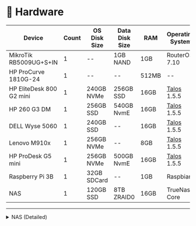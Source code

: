 # 🔧 Hardware

| Device                   | Count | OS Disk Size | Data Disk Size | RAM   | Operating System                 | Purpose    |
| ------------------------ | ----- | ------------ | -------------- | ----- | -------------------------------- | ---------- |
| MikroTik RB5009UG+S+IN   | 1     | --           | 1GB NAND       | 1GB   | RouterOS 7.10                    | Router     |
| HP ProCurve 1810G-24     | 1     | --           | --             | 512MB | --                               | Switch     |
| HP EliteDesk 800 G2 mini | 1     | 240GB NVMe   | 256GB SSD      | 16GB  | [Talos](https://talos.dev) 1.5.5 | k8s Master |
| HP 260 G3 DM             | 1     | 256GB SSD    | 540GB NvmE     | 16GB  | [Talos](https://talos.dev) 1.5.5 | k8s Master |
| DELL Wyse 5060           | 1     | 240GB SSD    | --             | 16GB  | [Talos](https://talos.dev) 1.5.5 | k8s Master |
| Lenovo M910x             | 1     | 256GB NVMe   | --             | 8GB   | [Talos](https://talos.dev) 1.5.5 | k8s Worker |
| HP ProDesk G5 mini       | 1     | 256GB NVMe   | 500GB NvmE     | 16GB  | [Talos](https://talos.dev) 1.5.5 | k8s Worker |
| Raspberry Pi 3B          | 1     | 32GB SDCard  | --             | 1GB   | Raspbian                         | Pi-hole    |
| NAS                      | 1     | 120GB SSD    | 8TB ZRAID0     | 16GB  | TrueNas Core                     | NFS/BACKUP |

---

<details>
  <summary>NAS (Detailed)</summary>

| Type                   | Item                                                                                                                    |
| :--------------------- | :---------------------------------------------------------------------------------------------------------------------- |
| **CPU**                | Intel Core i5-6500 3.2 GHz Quad-Core Processor                                                                          |
| **CPU Cooler**         | Intel Stock                                                                                                             |
| **Motherboard**        | MSI H110M PRO-VH Micro ATX LGA1151                                                                                      |
| **Memory**             | Crucial Ballistix Sport LT 16 GB (2 x 8 GB) DDR4-3200 CL16                                                              |
| **Storage (Boot)**     | Kingston A400 120 GB 2.5" SSD                                                                                           |
| **Storage (Data)**     | Seagate IronWolf NAS 4 TB 3.5" 5400 RPM Internal Hard Drive x 3                                                         |
| **Storage Controller** | 10Gtek® Internal SAS/SATA Raid Controller PCI Express Host Bus Adapter for LSI 9211-8I, LSI SAS2008 Chip, 8-Port 6Gb/s |
| **Case**               | Fractal Design Node 804 MicroATX Mid Tower Case                                                                         |
| **Power Supply**       | Corsair CV550 550 W 80+ Bronze Certified ATX Power Supply                                                               |

</details>
